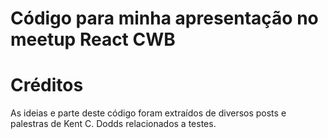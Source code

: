 # Código para minha apresentação no meetup React CWB

# Créditos
As ideias e parte deste código foram extraídos de diversos posts e palestras
de Kent C. Dodds relacionados a testes.